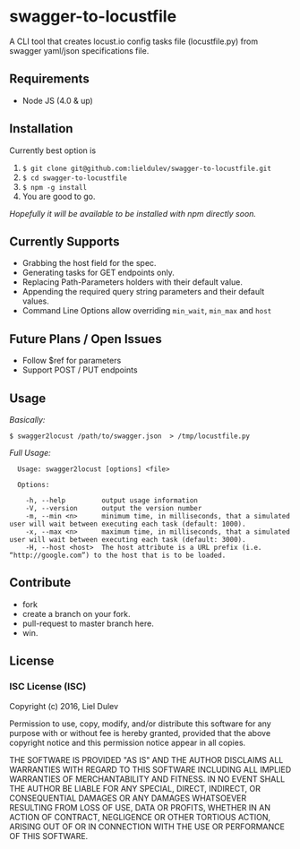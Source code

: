 # swagger-to-locustfile
A CLI tool that creates locust.io config tasks file (locustfile.py) from swagger yaml/json specifications file.

## Requirements
* Node JS (4.0 & up)

## Installation
Currently best option is

  1. `$ git clone git@github.com:lieldulev/swagger-to-locustfile.git`
  2. `$ cd swagger-to-locustfile`
  3. `$ npm -g install`
  4. You are good to go.

_Hopefully it will be available to be installed with npm directly soon._

## Currently Supports
* Grabbing the host field for the spec.
* Generating tasks for GET endpoints only.
* Replacing Path-Parameters holders with their default value.
* Appending the required query string parameters and their default values.
* Command Line Options allow overriding `min_wait`, `min_max` and `host`

## Future Plans / Open Issues
* Follow $ref for parameters
* Support POST / PUT endpoints

## Usage

_Basically:_

`$ swagger2locust /path/to/swagger.json  > /tmp/locustfile.py`


_Full Usage:_

```
  Usage: swagger2locust [options] <file>

  Options:

    -h, --help         output usage information
    -V, --version      output the version number
    -m, --min <n>      minimum time, in milliseconds, that a simulated user will wait between executing each task (default: 1000).
    -x, --max <n>      maximum time, in milliseconds, that a simulated user will wait between executing each task (default: 3000).
    -H, --host <host>  The host attribute is a URL prefix (i.e. “http://google.com”) to the host that is to be loaded.

```

## Contribute 
  * fork
  * create a branch on your fork.
  * pull-request to master branch here.
  * win.
  
## License

### ISC License (ISC)
Copyright (c) 2016, Liel Dulev

Permission to use, copy, modify, and/or distribute this software for any purpose with or without fee is hereby granted, provided that the above copyright notice and this permission notice appear in all copies.

THE SOFTWARE IS PROVIDED "AS IS" AND THE AUTHOR DISCLAIMS ALL WARRANTIES WITH REGARD TO THIS SOFTWARE INCLUDING ALL IMPLIED WARRANTIES OF MERCHANTABILITY AND FITNESS. IN NO EVENT SHALL THE AUTHOR BE LIABLE FOR ANY SPECIAL, DIRECT, INDIRECT, OR CONSEQUENTIAL DAMAGES OR ANY DAMAGES WHATSOEVER RESULTING FROM LOSS OF USE, DATA OR PROFITS, WHETHER IN AN ACTION OF CONTRACT, NEGLIGENCE OR OTHER TORTIOUS ACTION, ARISING OUT OF OR IN CONNECTION WITH THE USE OR PERFORMANCE OF THIS SOFTWARE.
